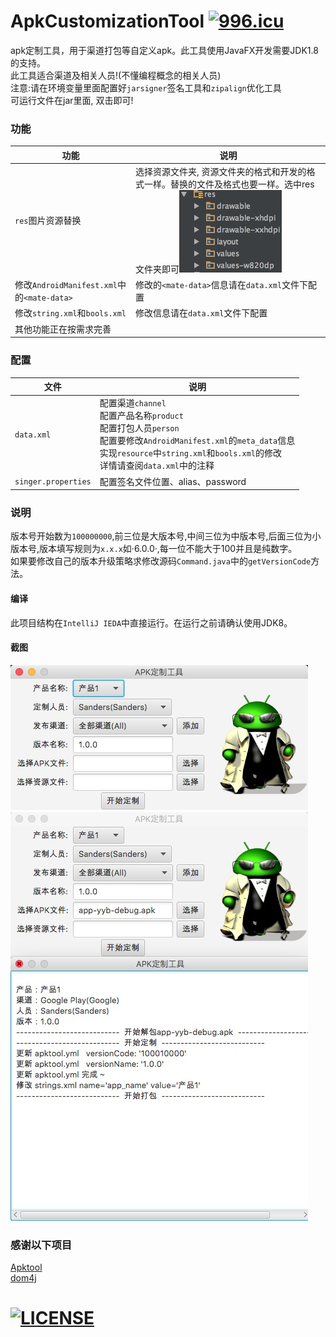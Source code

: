 # ApkCustomizationTool [![996.icu](https://img.shields.io/badge/link-996.icu-red.svg)](https://996.icu)
apk定制工具，用于渠道打包等自定义apk。此工具使用JavaFX开发需要JDK1.8的支持。<br>
此工具适合渠道及相关人员!(不懂编程概念的相关人员)<br>
注意:请在环境变量里面配置好`jarsigner`签名工具和`zipalign`优化工具<br>
可运行文件在jar里面, 双击即可!

### 功能
|功能|说明|
|----|----|
|`res`图片资源替换|选择资源文件夹, 资源文件夹的格式和开发的格式一样。替换的文件及格式也要一样。选中res文件夹即可![image](https://github.com/SSOOnline/ApkCustomizationTool/raw/master/screenshot/0.png)|
|修改`AndroidManifest.xml`中的`<mate-data>`|修改的`<mate-data>`信息请在`data.xml`文件下配置|
|修改`string.xml`和`bools.xml`|修改信息请在`data.xml`文件下配置|
|其他功能正在按需求完善||

### 配置
|文件|说明|
|----|----|
|`data.xml`|配置渠道`channel`<br>配置产品名称`product`<br>配置打包人员`person`<br>配置要修改`AndroidManifest.xml`的`meta_data`信息<br> 实现`resource`中`string.xml`和`bools.xml`的修改<br>详情请查阅`data.xml`中的注释|
|`singer.properties`|配置签名文件位置、alias、password|

### 说明
版本号开始数为`100000000`,前三位是大版本号,中间三位为中版本号,后面三位为小版本号,版本填写规则为`x.x.x`如·6.0.0·,每一位不能大于100并且是纯数字。<br>
如果要修改自己的版本升级策略求修改源码`Command.java`中的`getVersionCode`方法。

#### 编译
此项目结构在`IntelliJ IEDA`中直接运行。在运行之前请确认使用JDK8。

#### 截图
![image](https://github.com/SSOOnline/ApkCustomizationTool/raw/master/screenshot/1.png)
![image](https://github.com/SSOOnline/ApkCustomizationTool/raw/master/screenshot/2.png)
### 感谢以下项目
[Apktool](http://ibotpeaches.github.io/Apktool/)<br>
[dom4j]()

# [![LICENSE](https://img.shields.io/badge/license-Anti%20996-blue.svg)](https://github.com/996icu/996.ICU/blob/master/LICENSE)
